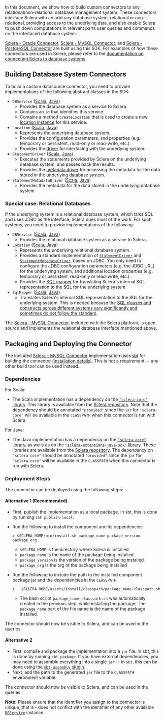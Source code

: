 In this document, we show how to build custom connectors to any relational/non-relational database management system. These connectors interface Sclera with an arbitrary database system, relational or non-relational, providing access to the underlying data, and also enable Sclera to push down computations in relevant parts user queries and commands on the interfaced database system.

[Sclera - Oracle Connector](../setup/components.md#sclera-oracle), [Sclera - MySQL Connector](../setup/components.md#sclera-mysql), and [Sclera - PostgreSQL Connector](../setup/components.md#sclera-postgresql) are built using this SDK.  For examples of how these connectors are used in Sclera, please refer to the [documentation on connecting Sclera to database systems](../setup/dbms.md).

## Building Database System Connectors

To build a custom datasource connector, you need to provide implementations of the following abstract classes in the SDK:

- <a class="anchor" name="dbservice"></a> `DBService` ([Scala](http://scleradb.github.io/sclera-core-sdk/index.html#com.scleradb.dbms.service.DataService), [Java](http://scleradb.github.io/sclera-extensions-java-sdk/index.html#com.scleradb.java.dbms.service.DBService))
    - Provides the database system as a service to Sclera.
    - Contains an `id` that identifies this service.
    - Contains a method `createLocation` that is used to create a new [location instance](#location) for this service.
- <a class="anchor" name="location"></a> `Location` ([Scala](http://scleradb.github.io/sclera-core-sdk/index.html#com.scleradb.dbms.location.Location), [Java](http://scleradb.github.io/sclera-extensions-java-sdk/index.html#com.scleradb.java.dbms.location.Location))
    - Represents the underlying database system.
    - Provides the configuration parameters, and properties (e.g. temporary or persistent, read-only or read-write, etc.).
    - Provides the [driver](#statementdriver) for interfacing with the underlying system.
- <a class="anchor" name="statementdriver"></a> `StatementDriver` ([Scala](http://scleradb.github.io/sclera-core-sdk/index.html#com.scleradb.dbms.driver.StatementDriver), [Java](http://scleradb.github.io/sclera-extensions-java-sdk/index.html#com.scleradb.java.dbms.driver.StatementDriver))
    - Executes the statements provided by Sclera on the underlying database system, and passes back the results.
    - Provides the [metadata driver](#statementmetadatadriver) for accessing the metadata for the data stored in the underlying database system.
- <a class="anchor" name="statementmetadatadriver"></a> `StatementMetadataDriver` ([Scala](http://scleradb.github.io/sclera-core-sdk/index.html#com.scleradb.dbms.driver.StatementMetadataDriver), [Java](http://scleradb.github.io/sclera-extensions-java-sdk/index.html#com.scleradb.java.dbms.driver.StatementMetadataDriver))
    - Provides the metadata for the data stored in the underlying database system.

### Special case: Relational Databases
If the underlying system is a relational database system, which talks SQL and uses JDBC as the interface, Sclera does most of the work. For such systems, you need to provide implementations of the following:

- <a class="anchor" name="dbservice"></a> `DBService` ([Scala](http://scleradb.github.io/sclera-core-sdk/index.html#com.scleradb.dbms.service.DataService), [Java](http://scleradb.github.io/sclera-extensions-java-sdk/index.html#com.scleradb.java.dbms.service.DBService))
    - Provides the relational database system as a service to Sclera.
- <a class="anchor" name="rdbmslocation"></a> `Location` ([Scala, Java](http://scleradb.github.io/sclera-core-sdk/index.html#com.scleradb.dbms.rdbms.location.RdbmsLocation))
    - Represents the underlying relational database system.
    - Provides a standard implementation of [`StatementDriver`](#statementdriver) and [`StatementMetadataDriver`](#statementmetadatadriver), based on JDBC. You only need to configure the JDBC configuration parameters (e.g. the JDBC URL) for the underlying system, and additional location properties (e.g. temporary or persistent, read-only or read-write, etc.).
    - Provides the [SQL mapper](#sqlmapper) for translating Sclera's internal SQL representation to the SQL for the underlying system.
- <a class="anchor" name="sqlmapper"></a> `SqlMapper` ([Scala](http://scleradb.github.io/sclera-core-sdk/index.html#com.scleradb.sql.mapper.SqlMapper), [Java](http://scleradb.github.io/sclera-extensions-java-sdk/index.html#com.scleradb.java.sql.mapper.SqlMapper))
    - Translates Sclera's internal SQL representation to the SQL for the underlying system. This is needed because the [SQL clauses and constructs across different systems vary significantly and sometimes do not follow the standard](http://troels.arvin.dk/db/rdbms/).

The [Sclera - MySQL Connector](../setup/components.md#sclera-mysql), included with the Sclera platform, is open source and implements the relational database interface mentioned above.
 
## Packaging and Deploying the Connector

The included [Sclera - MySQL Connector](../setup/components.md#sclera-mysql) implementation uses [sbt](http://www.scala-sbt.org) for building the connector [(installation details)](http://www.scala-sbt.org/release/docs/Getting-Started/Setup.html#installing-sbt). This is not a requirement -- any other build tool can be used instead.

### Dependencies

For Scala:

- The Scala implementation has a dependency on the [`"sclera-core"` library](../sdk/sdkintro.md#scalasdk). This library is available from the [Sclera repository](http://scleradb.releases.s3.amazonaws.com). Note that the dependency should be annotated `"provided"` since the `jar` for `"sclera-core"` will be available in the `CLASSPATH` when this connector is run with Sclera.

For Java:

- The Java implementation has a dependency on the [`"sclera-core"` library](../sdk/sdkintro.md#scalasdk), as wells as on the [`"sclera-extensions-java-sdk"` library](#javasdk). These libraries are available from the [Sclera repository](http://scleradb.releases.s3.amazonaws.com). The dependency on `"sclera-core"` should be annotated `"provided"` since the `jar` for `"sclera-core"` will be available in the `CLASSPATH` when this connector is run with Sclera.

### Deployment Steps

The connector can be deployed using the following steps:

#### Alternative 1 (Recommended)
- First, publish the implementation as a local package. In sbt, this is done by running `sbt publish-local`.
- Run the following to install the component and its dependencies:

    <pre><code>> $SCLERA_HOME/bin/install.sh package_name package_version package_org</code></pre>

    - `$SCLERA_HOME` is the directory where Sclera is installed
    - `package_name` is the name of the package being installed
    - `package_version` is the version of the package being installed
    - `package_org` is the org of the package being installed
- Run the following to include the path to the installed component package jar and the dependencies in the `CLASSPATH`:

    <pre><code>> . $SCLERA_HOME/assets/install/classpath/package_name-classpath.sh</code></pre>

    - The bash script `package_name-classpath.sh` was automatically created in the previous step, while installing the package. The `package_name` part of the file name is the name of the package installed.

The connector should now be visible to Sclera, and can be used in the queries.

#### Alternative 2
- First, compile and package the implementation into a `jar` file. In sbt, this is done by running `sbt package`. If you have external dependencies, you may need to assemble everything into a single `jar` -- in `sbt`, this can be done using the [`sbt-assembly` plugin](https://github.com/sbt/sbt-assembly).
- Next, add the path to the generated `jar` file to the `CLASSPATH` environment variable.

The connector should now be visible to Sclera, and can be used in the queries.

**Note:** Please ensure that the identifier you assign to the connector is unique, that is - does not conflict with the identifier of any other available [`DBService`](#dbservice) instance.
